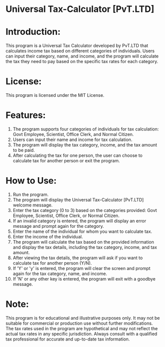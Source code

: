 # **Universal Tax-Calculator [PvT.LTD]**
# **Introduction:**
This program is a Universal Tax Calculator developed by PvT.LTD that calculates income tax based on different categories of individuals. Users can input their category, name, and income, and the program will calculate the tax they need to pay based on the specific tax rates for each category.

# **License:**
This program is licensed under the MIT License.

# **Features:**
1. The program supports four categories of individuals for tax calculation: Govt Employee, Scientist, Office Clerk, and Normal Citizen.
2. Users can input their name and income for tax calculation.
3. The program will display the tax category, income, and the tax amount to be paid.
4. After calculating the tax for one person, the user can choose to calculate tax for another person or exit the program.

# **How to Use:**
1. Run the program.
2. The program will display the Universal Tax-Calculator [PvT.LTD] welcome message.
3. Enter the tax category (0 to 3) based on the categories provided: Govt Employee, Scientist, Office Clerk, or Normal Citizen.
4. If an invalid category is entered, the program will display an error message and prompt again for the category.
5. Enter the name of the individual for whom you want to calculate tax.
6. Enter the income of the individual.
7. The program will calculate the tax based on the provided information and display the tax details, including the tax category, income, and tax amount.
8. After viewing the tax details, the program will ask if you want to calculate tax for another person (Y/N).
9. If 'Y' or 'y' is entered, the program will clear the screen and prompt again for the tax category, name, and income.
10. If 'N' or any other key is entered, the program will exit with a goodbye message.

# **Note:**
This program is for educational and illustrative purposes only. It may not be suitable for commercial or production use without further modifications. The tax rates used in the program are hypothetical and may not reflect the actual tax rates in any specific jurisdiction. Always consult with a qualified tax professional for accurate and up-to-date tax information.
